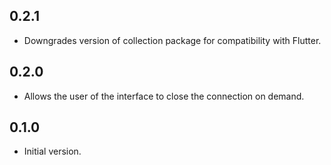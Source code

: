 ## 0.2.1

- Downgrades version of collection package for compatibility with Flutter.

## 0.2.0

- Allows the user of the interface to close the connection on demand.

## 0.1.0

- Initial version.
